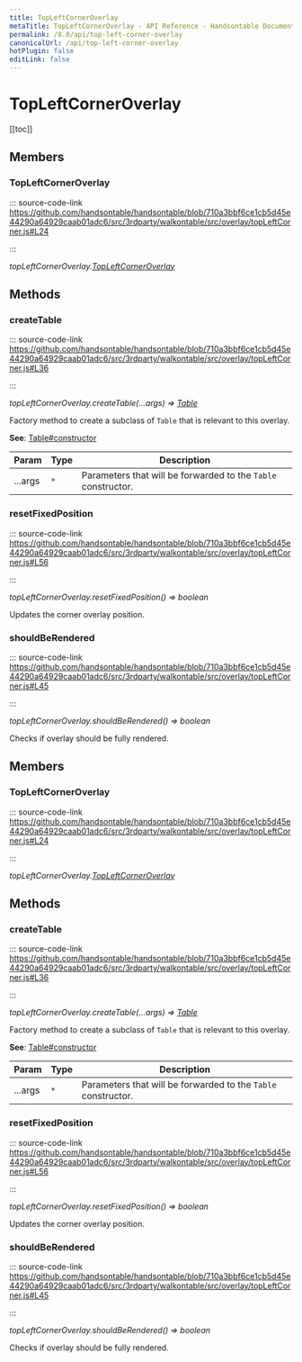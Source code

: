 ```yaml
---
title: TopLeftCornerOverlay
metaTitle: TopLeftCornerOverlay - API Reference - Handsontable Documentation
permalink: /8.0/api/top-left-corner-overlay
canonicalUrl: /api/top-left-corner-overlay
hotPlugin: false
editLink: false
---
```


# TopLeftCornerOverlay

[[toc]]
## Members

### TopLeftCornerOverlay
  
::: source-code-link https://github.com/handsontable/handsontable/blob/710a3bbf6ce1cb5d45e44290a64929caab01adc6/src/3rdparty/walkontable/src/overlay/topLeftCorner.js#L24

:::

_topLeftCornerOverlay.[TopLeftCornerOverlay](@/api/topLeftCornerOverlay.md)_


## Methods

### createTable
  
::: source-code-link https://github.com/handsontable/handsontable/blob/710a3bbf6ce1cb5d45e44290a64929caab01adc6/src/3rdparty/walkontable/src/overlay/topLeftCorner.js#L36

:::

_topLeftCornerOverlay.createTable(...args) ⇒ [Table](@/api/table.md)_

Factory method to create a subclass of `Table` that is relevant to this overlay.

**See**: [Table#constructor](@/api/table.md##constructor)  

| Param | Type | Description |
| --- | --- | --- |
| ...args | `*` | Parameters that will be forwarded to the `Table` constructor. |



### resetFixedPosition
  
::: source-code-link https://github.com/handsontable/handsontable/blob/710a3bbf6ce1cb5d45e44290a64929caab01adc6/src/3rdparty/walkontable/src/overlay/topLeftCorner.js#L56

:::

_topLeftCornerOverlay.resetFixedPosition() ⇒ boolean_

Updates the corner overlay position.



### shouldBeRendered
  
::: source-code-link https://github.com/handsontable/handsontable/blob/710a3bbf6ce1cb5d45e44290a64929caab01adc6/src/3rdparty/walkontable/src/overlay/topLeftCorner.js#L45

:::

_topLeftCornerOverlay.shouldBeRendered() ⇒ boolean_

Checks if overlay should be fully rendered.


## Members

### TopLeftCornerOverlay
  
::: source-code-link https://github.com/handsontable/handsontable/blob/710a3bbf6ce1cb5d45e44290a64929caab01adc6/src/3rdparty/walkontable/src/overlay/topLeftCorner.js#L24

:::

_topLeftCornerOverlay.[TopLeftCornerOverlay](@/api/topLeftCornerOverlay.md)_


## Methods

### createTable
  
::: source-code-link https://github.com/handsontable/handsontable/blob/710a3bbf6ce1cb5d45e44290a64929caab01adc6/src/3rdparty/walkontable/src/overlay/topLeftCorner.js#L36

:::

_topLeftCornerOverlay.createTable(...args) ⇒ [Table](@/api/table.md)_

Factory method to create a subclass of `Table` that is relevant to this overlay.

**See**: [Table#constructor](@/api/table.md##constructor)  

| Param | Type | Description |
| --- | --- | --- |
| ...args | `*` | Parameters that will be forwarded to the `Table` constructor. |



### resetFixedPosition
  
::: source-code-link https://github.com/handsontable/handsontable/blob/710a3bbf6ce1cb5d45e44290a64929caab01adc6/src/3rdparty/walkontable/src/overlay/topLeftCorner.js#L56

:::

_topLeftCornerOverlay.resetFixedPosition() ⇒ boolean_

Updates the corner overlay position.



### shouldBeRendered
  
::: source-code-link https://github.com/handsontable/handsontable/blob/710a3bbf6ce1cb5d45e44290a64929caab01adc6/src/3rdparty/walkontable/src/overlay/topLeftCorner.js#L45

:::

_topLeftCornerOverlay.shouldBeRendered() ⇒ boolean_

Checks if overlay should be fully rendered.


